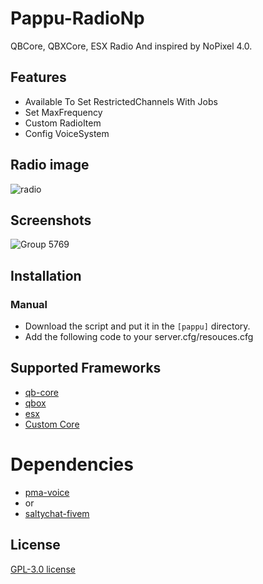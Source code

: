 # Pappu-RadioNp
QBCore, QBXCore, ESX Radio And inspired by NoPixel 4.0.

## Features
- Available To Set RestrictedChannels With Jobs
- Set MaxFrequency
- Custom RadioItem 
- Config VoiceSystem

## Radio image
![radio](https://github.com/user-attachments/assets/0a3389f7-b7d4-4309-bd34-4607135712fd)


## Screenshots
![Group 5769](https://github.com/user-attachments/assets/317975b1-644d-42d1-a8ba-9b533cb16abf)


## Installation
### Manual
- Download the script and put it in the `[pappu]` directory.
- Add the following code to your server.cfg/resouces.cfg


## Supported Frameworks
- [qb-core](https://github.com/qbcore-framework/qb-core)
- [qbox](https://github.com/Qbox-project/qbx_core)
- [esx](https://github.com/esx-framework/esx_core)
- [Custom Core](https://github.com/P4ScriptsFivem/pappu-radionp/blob/main/shared/pappu.lua)

# Dependencies
- [pma-voice](https://github.com/AvarianKnight/pma-voice)
- or
- [saltychat-fivem](https://github.com/v10networkscom/saltychat-fivem)


## License
[GPL-3.0 license](LICENSE)
